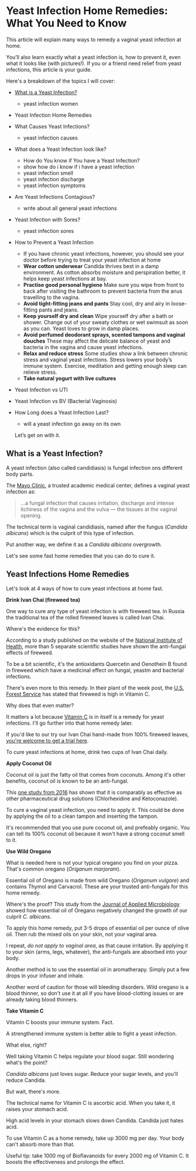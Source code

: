 # Yeast Infection Home Remedies: What You Need to Know

This article will explain many ways to remedy a vaginal yeast infection at home. 

You’ll also learn exactly what a yeast infection is, how to prevent it, even what it looks like (with pictures!). If you or a friend need relief from yeast infections, this article is your guide.

Here's a breakdown of the topics I will cover:

- [What is a Yeast Infection?](https://articles.ivansherbs.com/yeast-infection-home-remedies#what-is-a-vaginal-yeast-infection)
  - yeast infection women
- Yeast Infection Home Remedies

- What Causes Yeast Infections?
  - yeast infection causes
- What does a Yeast Infection look like?
  - How do You know if You have a Yeast Infection?
  - show how do i know if i have a yeast infection
  - yeast infection smell
  - yeast infection discharge
  - yeast infection symptoms
- Are Yeast Infections Contagious?
  - write about all general yeast infections

- Yeast Infection with Sores?
  - yeast infection sores

- How to Prevent a Yeast Infection
  - If you have chronic yeast infections, however, you should see your doctor before trying to treat your yeast infection at home
  - **Wear cotton underwear**
    Candida thrives best in a damp environment. As cotton absorbs moisture and perspiration better, it helps keep yeast infections at bay.
  - **Practise good personal hygiene**
    Make sure you wipe from front to back after visiting the bathroom to prevent bacteria from the anus travelling to the vagina.
  - **Avoid tight-fitting jeans and pants**
    Stay cool, dry and airy in loose-fitting pants and jeans.
  - **Keep yourself dry and clean**
    Wipe yourself dry after a bath or shower. Change out of your sweaty clothes or wet swimsuit as soon as you can. Yeast loves to grow in damp places.
  - **Avoid perfumed deodorant sprays, scented tampons and vaginal douches**
    These may affect the delicate balance of yeast and bacteria in the vagina and cause yeast infections.
  - **Relax and reduce stress**
    Some studies show a link between chronic stress and vaginal yeast infections. Stress lowers your body’s immune system. Exercise, meditation and getting enough sleep can relieve stress.
  - **Take natural yogurt with live cultures**

- Yeast Infection vs UTI

- Yeast Infection vs BV (Bacterial Vaginosis)

- How Long does a Yeast Infection Last?

  - will a yeast infection go away on its own

  Let’s get on with it.

## What is a Yeast Infection?

A yeast infection (also called candidiasis) is fungal infection ons different body parts.

The [Mayo Clinic](https://www.mayoclinic.org/diseases-conditions/yeast-infection/symptoms-causes/syc-20378999), a trusted academic medical center, defines a vaginal yeast infection as:

> ...a fungal infection that causes irritation, discharge and intense itchiness of the vagina and the vulva — the tissues at the vaginal opening.

The technical term is vaginal candidiasis, named after the fungus (*Candida albicans*) which is the culprit of this type of infection.

Put another way, we define it as a *Candida albicans* overgrowth.

Let's see some fast home remedies that you can do to cure it.

## Yeast Infections Home Remedies

Let's look at 4 ways of how to cure yeast infections at home fast. 

**Drink Ivan Chai (fireweed tea)**

One way to cure any type of yeast infection is with fireweed tea. In Russia the traditional tea of the rolled fireweed leaves is called Ivan Chai.

Where's the evidence for this? 

According to a study published on the website of the [National Institute of Health](https://www.ncbi.nlm.nih.gov/pmc/articles/PMC5045895/), more than 5 separate scientific studies have shown the anti-fungal effects of fireweed.

To be a bit scientific, it's the antioxidants Quercetin and Oenothein B found in fireweed which have a medicinal effect on fungal, yeastm and bacterial infections.

There's even more to this remedy. In their plant of the week post, the [U.S. Forest Service](https://www.fs.fed.us/wildflowers/plant-of-the-week/chamerion_angustifolium.shtml#:~:text=High%20in%20vitamins%20A%20and,addition%20to%20the%20home%20garden.) has stated that fireweed is high in Vitamin C. 

Why does that even matter?

It matters a lot because [Vitamin C](anchorlink) is in itself is a remedy for yeast infections. I'll go further into that home remedy later.

If you'd like to our try our Ivan Chai hand-made from 100% fireweed leaves, [you're welcome to get a trial here](https://www.trial.ivansherbs.com/yeast-infections).

To cure yeast infections at home, drink two cups of Ivan Chai daily.



**Apply Coconut Oil**

Coconut oil is just the fatty oil that comes from coconuts. Among it's other benefits, coconut oil is known to be an anti-fungal.

This [one study from 2016](https://www.hindawi.com/journals/scientifica/2016/7061587/) has shown that it is comparably as effective as other pharmaceutical drug solutions (Chlorhexidine and Ketoconazole).

To cure a vaginal yeast infection, you need to apply it. This could be done by applying the oil to a clean tampon and inserting the tampon.

It's recommended that you use pure coconut oil, and prefeably organic. You can tell its 100% coconut oil because it won't have a strong coconut smell to it.



**Use Wild Oregano**

What is needed here is not your typical oregano you find on your pizza. That's common oregano (*Origanum marjoram*).

Essential oil of Oregano is made from wild Oregano (*Origanum vulgare*) and contains Thymol and Carvacrol. These are your trusted anti-fungals for this home remedy.

Where's the proof? This study from the [Journal of Applied Microbiology](https://sfamjournals.onlinelibrary.wiley.com/doi/full/10.1111/jam.13413) showed how essential oil of Oregano negatively changed the growth of our culprit *C. albicans*.

To apply this home remedy, put 3-5 drops of essential oil per ounce of olive oil. Then rub the mixed oils on your skin, not your vaginal area.

I repeat, *do not apply to vaginal area*, as that cause irritation. By applying it to your skin (arms, legs, whatever), the anti-fungals are absorbed into your body.

Another method is to use the essential oil in aromatherapy. Simply put a few drops in your infuser and inhale.

Another word of caution for those will bleeding disorders. Wild oregano is a blood thinner, so don't use it at all if you have blood-clotting issues or are already taking blood thinners.



**Take Vitamin C**

Vitamin C boosts your immune system. Fact.

A strengthened immune system is better able to fight a yeast infection.

What else, right?

Well taking Vitamin C helps regulate your blood sugar. Still wondering what's the point?

*Candida albicans* just loves sugar. Reduce your sugar levels, and you'll reduce Candida.

But wait, there's more. 

The technical name for Vitamin C is ascorbic acid. When you take it, it raises your stomach acid.

High acid levels in your stomach slows down Candida. Candida just hates acid.

To use Vitamin C as a home remedy, take up 3000 mg per day. Your body can't absorb more than that.

Useful tip: take 1000 mg of Bioflavanoids for every 2000 mg of Vitamin C. It boosts the effectiveness and prolongs the effect.

